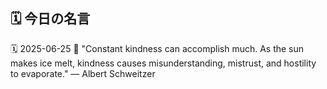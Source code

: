 ## 🗓️ 今日の名言

<!--START_SECTION:quote-->
🗓️ 2025-06-25
💬 "Constant kindness can accomplish much. As the sun makes ice melt, kindness causes misunderstanding, mistrust, and hostility to evaporate." — Albert Schweitzer
<!--END_SECTION:quote-->
